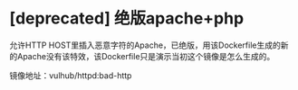 # [deprecated] 绝版apache+php

允许HTTP HOST里插入恶意字符的Apache，已绝版，用该Dockerfile生成的新的Apache没有该特效，该Dockerfile只是演示当初这个镜像是怎么生成的。

镜像地址：vulhub/httpd:bad-http
